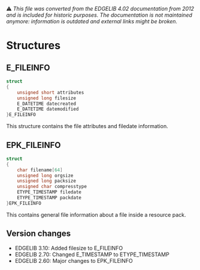 :warning: _This file was converted from the EDGELIB 4.02 documentation from 2012 and is included for historic purposes. The documentation is not maintained anymore: information is outdated and external links might be broken._

# Structures

## E_FILEINFO
```c++
struct 
{ 
    unsigned short attributes 
    unsigned long filesize 
    E_DATETIME datecreated 
    E_DATETIME datemodified 
}E_FILEINFO
```

This structure contains the file attributes and filedate information.

## EPK_FILEINFO
```c++
struct 
{ 
    char filename[64] 
    unsigned long orgsize 
    unsigned long packsize 
    unsigned char compresstype 
    ETYPE_TIMESTAMP filedate 
    ETYPE_TIMESTAMP packdate 
}EPK_FILEINFO
```

This contains general file information about a file inside a resource pack.

## Version changes
- EDGELIB 3.10: Added filesize to E_FILEINFO 
- EDGELIB 2.70: Changed E_TIMESTAMP to ETYPE_TIMESTAMP 
- EDGELIB 2.60: Major changes to EPK_FILEINFO

